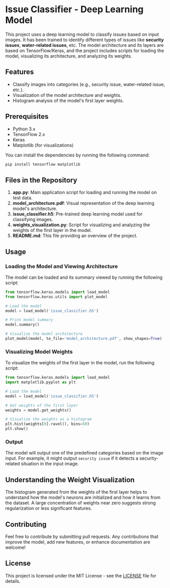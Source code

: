 
# Issue Classifier - Deep Learning Model

This project uses a deep learning model to classify issues based on input images. It has been trained to identify different types of issues like **security issues**, **water-related issues**, etc. The model architecture and its layers are based on TensorFlow/Keras, and the project includes scripts for loading the model, visualizing its architecture, and analyzing its weights.

## Features
- Classify images into categories (e.g., security issue, water-related issue, etc.).
- Visualization of the model architecture and weights.
- Histogram analysis of the model's first layer weights.

## Prerequisites
- Python 3.x
- TensorFlow 2.x
- Keras
- Matplotlib (for visualizations)

You can install the dependencies by running the following command:
```bash
pip install tensorflow matplotlib
```

## Files in the Repository

1. **app.py**: Main application script for loading and running the model on test data.
2. **model_architecture.pdf**: Visual representation of the deep learning model's architecture.
3. **issue_classifier.h5**: Pre-trained deep learning model used for classifying images.
4. **weights_visualization.py**: Script for visualizing and analyzing the weights of the first layer in the model.
5. **README.md**: This file providing an overview of the project.

## Usage

### Loading the Model and Viewing Architecture
The model can be loaded and its summary viewed by running the following script:

```python
from tensorflow.keras.models import load_model
from tensorflow.keras.utils import plot_model

# Load the model
model = load_model('issue_classifier.h5')

# Print model summary
model.summary()

# Visualize the model architecture
plot_model(model, to_file='model_architecture.pdf', show_shapes=True)
```

### Visualizing Model Weights
To visualize the weights of the first layer in the model, run the following script:

```python
from tensorflow.keras.models import load_model
import matplotlib.pyplot as plt

# Load the model
model = load_model('issue_classifier.h5')

# Get weights of the first layer
weights = model.get_weights()

# Visualize the weights as a histogram
plt.hist(weights[0].ravel(), bins=50)
plt.show()
```

### Output
The model will output one of the predefined categories based on the image input. For example, it might output `security issue` if it detects a security-related situation in the input image.

## Understanding the Weight Visualization
The histogram generated from the weights of the first layer helps to understand how the model's neurons are initialized and how it learns from the dataset. A large concentration of weights near zero suggests strong regularization or less significant features.

## Contributing
Feel free to contribute by submitting pull requests. Any contributions that improve the model, add new features, or enhance documentation are welcome!

## License
This project is licensed under the MIT License - see the [LICENSE](LICENSE) file for details.
